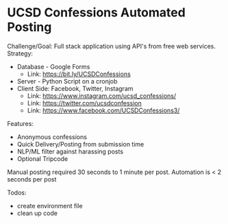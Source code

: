 # UCSD Confessions Automated Posting
Challenge/Goal: Full stack application using API's from free web services.  
Strategy:  
  * Database - Google Forms
    * Link: https://bit.ly/UCSDConfessions
  * Server - Python Script on a cronjob
  * Client Side: Facebook, Twitter, Instagram
    * Link: https://www.instagram.com/ucsd_confessions/
    * Link: https://twitter.com/ucsdconfession
    * Link: https://www.facebook.com/UCSDConfessions3/

Features:  
  * Anonymous confessions
  * Quick Delivery/Posting from submission time
  * NLP/ML filter against harassing posts
  * Optional Tripcode

Manual posting required 30 seconds to 1 minute per post. Automation is < 2 seconds per post

Todos:
  * create environment file
  * clean up code
